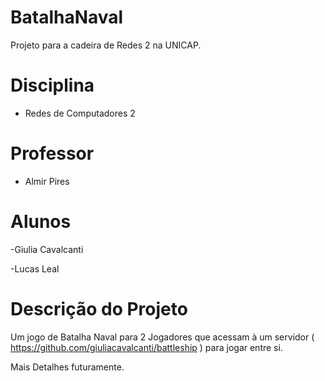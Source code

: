 # BatalhaNaval

Projeto para a cadeira de Redes 2 na UNICAP. 

# Disciplina

- Redes de Computadores 2

# Professor

- Almir Pires

# Alunos

-Giulia Cavalcanti

-Lucas Leal

# Descrição do Projeto

Um jogo de Batalha Naval para 2 Jogadores que acessam à um servidor ( https://github.com/giuliacavalcanti/battleship ) para jogar entre si.

Mais Detalhes futuramente.

